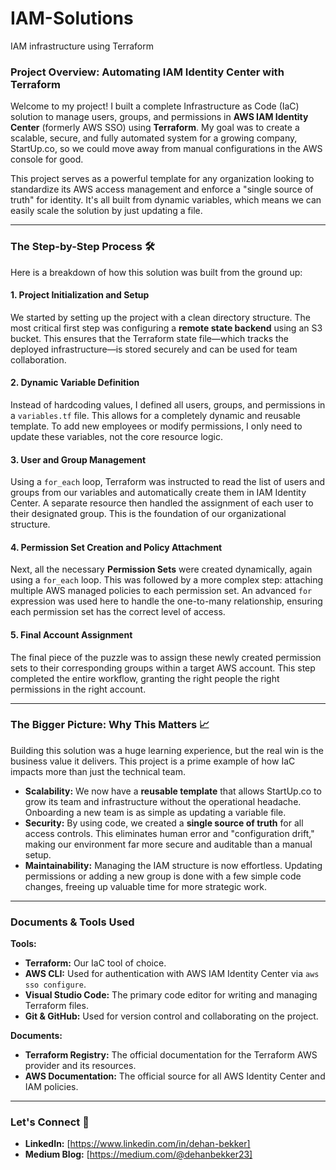 # IAM-Solutions
IAM infrastructure using Terraform

### Project Overview: Automating IAM Identity Center with Terraform

Welcome to my project! I built a complete Infrastructure as Code (IaC) solution to manage users, groups, and permissions in **AWS IAM Identity Center** (formerly AWS SSO) using **Terraform**. My goal was to create a scalable, secure, and fully automated system for a growing company, StartUp.co, so we could move away from manual configurations in the AWS console for good.

This project serves as a powerful template for any organization looking to standardize its AWS access management and enforce a "single source of truth" for identity. It's all built from dynamic variables, which means we can easily scale the solution by just updating a file.

***

### The Step-by-Step Process 🛠️

Here is a breakdown of how this solution was built from the ground up:

#### 1. Project Initialization and Setup
We started by setting up the project with a clean directory structure. The most critical first step was configuring a **remote state backend** using an S3 bucket. This ensures that the Terraform state file—which tracks the deployed infrastructure—is stored securely and can be used for team collaboration.

#### 2. Dynamic Variable Definition
Instead of hardcoding values, I defined all users, groups, and permissions in a `variables.tf` file. This allows for a completely dynamic and reusable template. To add new employees or modify permissions, I only need to update these variables, not the core resource logic.

#### 3. User and Group Management
Using a `for_each` loop, Terraform was instructed to read the list of users and groups from our variables and automatically create them in IAM Identity Center. A separate resource then handled the assignment of each user to their designated group. This is the foundation of our organizational structure.

#### 4. Permission Set Creation and Policy Attachment
Next, all the necessary **Permission Sets** were created dynamically, again using a `for_each` loop. This was followed by a more complex step: attaching multiple AWS managed policies to each permission set. An advanced `for` expression was used here to handle the one-to-many relationship, ensuring each permission set has the correct level of access.

#### 5. Final Account Assignment
The final piece of the puzzle was to assign these newly created permission sets to their corresponding groups within a target AWS account. This step completed the entire workflow, granting the right people the right permissions in the right account.

***

### The Bigger Picture: Why This Matters 📈

Building this solution was a huge learning experience, but the real win is the business value it delivers. This project is a prime example of how IaC impacts more than just the technical team.

* **Scalability:** We now have a **reusable template** that allows StartUp.co to grow its team and infrastructure without the operational headache. Onboarding a new team is as simple as updating a variable file.
* **Security:** By using code, we created a **single source of truth** for all access controls. This eliminates human error and "configuration drift," making our environment far more secure and auditable than a manual setup.
* **Maintainability:** Managing the IAM structure is now effortless. Updating permissions or adding a new group is done with a few simple code changes, freeing up valuable time for more strategic work.

***

### Documents & Tools Used

**Tools:**
* **Terraform:** Our IaC tool of choice.
* **AWS CLI:** Used for authentication with AWS IAM Identity Center via `aws sso configure`.
* **Visual Studio Code:** The primary code editor for writing and managing Terraform files.
* **Git & GitHub:** Used for version control and collaborating on the project.

**Documents:**
* **Terraform Registry:** The official documentation for the Terraform AWS provider and its resources.
* **AWS Documentation:** The official source for all AWS Identity Center and IAM policies.

***

### Let's Connect 🤝

* **LinkedIn:** [https://www.linkedin.com/in/dehan-bekker]
* **Medium Blog:** [https://medium.com/@dehanbekker23]